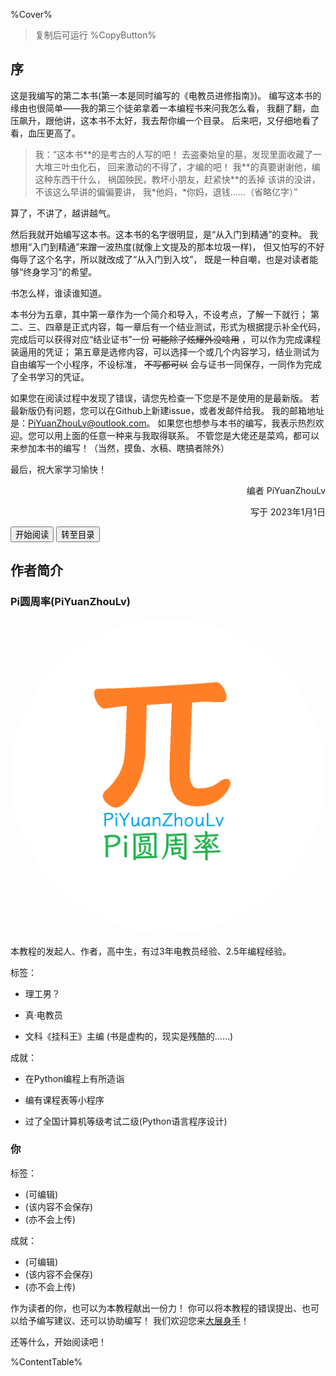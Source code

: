 %Cover%

> 复制后可运行 %CopyButton%

## 序

这是我编写的第二本书(第一本是同时编写的《电教员进修指南》)。
编写这本书的缘由也很简单——我的第三个徒弟拿着一本编程书来问我怎么看，
我翻了翻，血压飙升，跟他讲，这本书不太好，我去帮你编一个目录。
后来吧，又仔细地看了看，血压更高了。

> 我：“这本书\*\*的是考古的人写的吧！
> 去盗秦始皇的墓，发现里面收藏了一大堆三叶虫化石，
> 回来激动的不得了，才编的吧！
> 我\*\*的真要谢谢他，编这种东西干什么，
> 祸国殃民，教坏小朋友，赶紧快\*\*的丢掉
> 该讲的没讲，不该这么早讲的偏偏要讲，
> 我\*他妈，\*你妈，退钱……（省略亿字）”

算了，不讲了，越讲越气。

然后我就开始编写这本书。这本书的名字很明显，是“从入门到精通”的变种。
我想用“入门到精通”来蹭一波热度(就像上文提及的那本垃圾一样)，
但又怕写的不好侮辱了这个名字，所以就改成了“从入门到入坟”，
既是一种自嘲，也是对读者能够“终身学习”的希望。

书怎么样，谁读谁知道。

本书分为五章，其中第一章作为一个简介和导入，不设考点，了解一下就行；
第二、三、四章是正式内容，每一章后有一个结业测试，形式为根据提示补全代码，
完成后可以获得对应“结业证书”一份 ~~可能除了炫耀外没啥用~~ ，可以作为完成课程装逼用的凭证；
第五章是选修内容，可以选择一个或几个内容学习，结业测试为自由编写一个小程序，不设标准，
 ~~不写都可以~~ 会与证书一同保存，一同作为完成了全书学习的凭证。

如果您在阅读过程中发现了错误，请您先检查一下您是不是使用的是最新版。
若最新版仍有问题，您可以在Github上新建issue，或者发邮件给我。
我的邮箱地址是：PiYuanZhouLv@outlook.com。
如果您也想参与本书的编写，我表示热烈欢迎。您可以用上面的任意一种来与我取得联系。
不管您是大佬还是菜鸡，都可以来参加本书的编写！（当然，摸鱼、水稿、瞎搞者除外）

最后，祝大家学习愉快！

<div style="text-align: right">
编者 PiYuanZhouLv

写于 2023年1月1日
</div>

<nav style="text-align: left">
    <a href="%E4%B8%80%E3%80%81Python%E7%9A%84%E6%98%A8%E5%A4%A9%E3%80%81%E4%BB%8A%E5%A4%A9%E5%92%8C%E6%98%8E%E5%A4%A9/%E7%AB%A0%E9%A6%96.html" title="一、Python的昨天、今天和明天"><button>开始阅读</button></a>
    <a href="#ContentTable" title="目录"><button>转至目录</button></a>
</nav>

## 作者简介


### Pi圆周率(PiYuanZhouLv)

<aside>

<a href="https://github.com/PiYuanZhouLv/">
<img title="Github" alt="avatar" style="border-radius: 100%" src="./../resources/avatar/PiYuanZhouLv.png"/>
</a>

</aside>

本教程的发起人、作者，高中生，有过3年电教员经验、2.5年编程经验。

标签：

* 理工男？

* 真·电教员

* 文科《挂科王》主编 (书是虚构的，现实是残酷的……)

成就：

* 在Python编程上有所造诣

* 编有课程表等小程序

* 过了全国计算机等级考试二级(Python语言程序设计)

### 你

标签：

<ul>
<li contenteditable="true">(可编辑)</li>
<li contenteditable="true">(该内容不会保存)</li>
<li contenteditable="true">(亦不会上传)</li>
</ul>

成就：

<ul>
<li contenteditable="true">(可编辑)</li>
<li contenteditable="true">(该内容不会保存)</li>
<li contenteditable="true">(亦不会上传)</li>
</ul>

作为读者的你，也可以为本教程献出一份力！
你可以将本教程的错误提出、也可以给予编写建议、还可以协助编写！
我们欢迎您来[大展身手](https://github.com/PiYuanZhouLv/LearningPythonFromARunoobToYourBomb)！

还等什么，开始阅读吧！

%ContentTable%